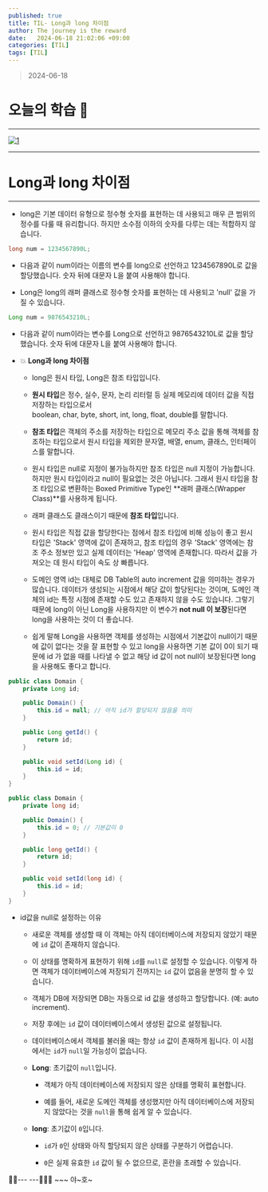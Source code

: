 ```yaml
---
published: true
title: TIL- Long과 long 차이점
author: The journey is the reward
date:   2024-06-18 21:02:06 +09:00
categories: [TIL]
tags: [TIL]
---
```






> 2024-06-18


# 오늘의 학습 🌠

---

<a  href="https://github.com/LeeNaYoung240/LeeNaYoung240.github.io/assets/107848521/508c1ca6-10b6-4663-b1f9-7abf88bdeb51"  class="popup img-link"><img  src="https://github.com/LeeNaYoung240/LeeNaYoung240.github.io/assets/107848521/508c1ca6-10b6-4663-b1f9-7abf88bdeb51"  alt="1"  loading="lazy"></a>

---

# Long과 long 차이점
---

- long은 기본 데이터 유형으로 정수형 숫자를 표현하는 데 사용되고 매우 큰 범위의 정수를 다룰 때 유리합니다. 하지만 소수점 이하의 숫자를 다루는 데는 적합하지 않습니다.

```java
long num = 1234567890L;
```

- 다음과 같이 num이라는 이름의 변수를 long으로 선언하고 1234567890L로 값을 할당했습니다. 숫자 뒤에 대문자 L을 붙여 사용해야 합니다.

- Long은 long의 래퍼 클래스로 정수형 숫자를 표현하는 데 사용되고  'null' 값을 가질 수 있습니다.

```java
Long num = 9876543210L;
```

- 다음과 같이 num이라는 변수를 Long으로 선언하고 9876543210L로 값을 할당했습니다. 숫자 뒤에 대문자 L을 붙여 사용해야 합니다.


- 💥 **Long과 long 차이점**
	- long은 원시 타입, Long은 참조 타입입니다.

	- **원시 타입**은 정수, 실수, 문자, 논리 리터럴 등  실제 메모리에 데이터 값을 직접 저장하는 타입으로서  
boolean, char, byte, short, int, long, float, double를 말합니다. 

	- **참조 타입**은 객체의 주소를 저장하는 타입으로  메모리 주소 값을 통해 객체를 참조하는 타입으로서 원시 타입을 제외한 문자열, 배열, enum, 클래스, 인터페이스를 말합니다.

	- 원시 타입은 null로 지정이 불가능하지만 참조 타입은 null 지정이 가능합니다. 하지만 원시 타입이라고 null이 필요없는 것은 아닙니다. 그래서 원시 타입을 참조 타입으로 변환하는 Boxed Primitive Type인  **래퍼 클래스(Wrapper Class)**를 사용하게 됩니다.
	
	- 래퍼 클래스도 클래스이기 때문에  **참조 타입**입니다.

	- 원시 타입은 직접 값을 할당한다는 점에서 참조 타입에 비해 성능이 좋고 원시 타입은  'Stack' 영역에 값이 존재하고, 참조 타입의 경우 'Stack' 영역에는 참조 주소 정보만 있고 실제 데이터는 'Heap' 영역에 존재합니다. 따라서 값을 가져오는 데 원시 타입이 속도 상 빠릅니다.

	- 도메인 영역 id는 대체로 DB Table의 auto increment 값을 의미하는 경우가 많습니다. 데이터가 생성되는 시점에서 해당 값이 할당된다는 것이며, 도메인 객체의 id는 특정 시점에 존재할 수도 있고 존재하지 않을 수도 있습니다.
그렇기 때문에 long이 아닌 Long을 사용하지만 이 변수가  **not null 이 보장**된다면 long을 사용하는 것이 더 좋습니다.

	- 쉽게 말해 Long을 사용하면 객체를 생성하는 시점에서 기본값이 null이기 때문에 값이 없다는 것을 잘 표현할 수 있고 long을 사용하면 기본 값이 0이 되기  때문에 id 가 없을 때를 나타낼 수 없고 해당 id 값이 not null이 보장된다면 long을 사용해도 좋다고 합니다. 

```java
public class Domain {
    private Long id;

    public Domain() {
        this.id = null; // 아직 id가 할당되지 않음을 의미
    }

    public Long getId() {
        return id;
    }

    public void setId(Long id) {
        this.id = id;
    }
}
```


```java
public class Domain {
    private long id;

    public Domain() {
        this.id = 0; // 기본값이 0
    }

    public long getId() {
        return id;
    }

    public void setId(long id) {
        this.id = id;
    }
}
```


- id값을 null로 설정하는 이유
	- 새로운 객체를 생성할 때  이 객체는 아직 데이터베이스에 저장되지 않았기 때문에 `id` 값이 존재하지 않습니다.
	
	-   이 상태를 명확하게 표현하기 위해 `id`를 `null`로 설정할 수 있습니다. 이렇게 하면 객체가 데이터베이스에 저장되기 전까지는 `id` 값이 없음을 분명히 할 수 있습니다.

	- 객체가 DB에 저장되면 DB는 자동으로 id 값을 생성하고 할당합니다. (예: auto increment).

	- 저장 후에는 `id` 값이 데이터베이스에서 생성된 값으로 설정됩니다.
	- 데이터베이스에서 객체를 불러올 때는 항상 `id` 값이 존재하게 됩니다. 이 시점에서는 `id`가 `null`일 가능성이 없습니다.

	-   **Long**: 초기값이 `null`입니다.
	    -   객체가 아직 데이터베이스에 저장되지 않은 상태를 명확히 표현합니다.

	    -   예를 들어, 새로운 도메인 객체를 생성했지만 아직 데이터베이스에 저장되지 않았다는 것을 `null`을 통해 쉽게 알 수 있습니다.
	-   **long**: 초기값이 `0`입니다.
	    -   `id`가 `0`인 상태와 아직 할당되지 않은 상태를 구분하기 어렵습니다.

	    -   `0`은 실제 유효한 `id` 값이 될 수 없으므로, 혼란을 초래할 수 있습니다.


🐱‍🏍--- ---🤸🏻‍♀️ ~~~ 야~호~